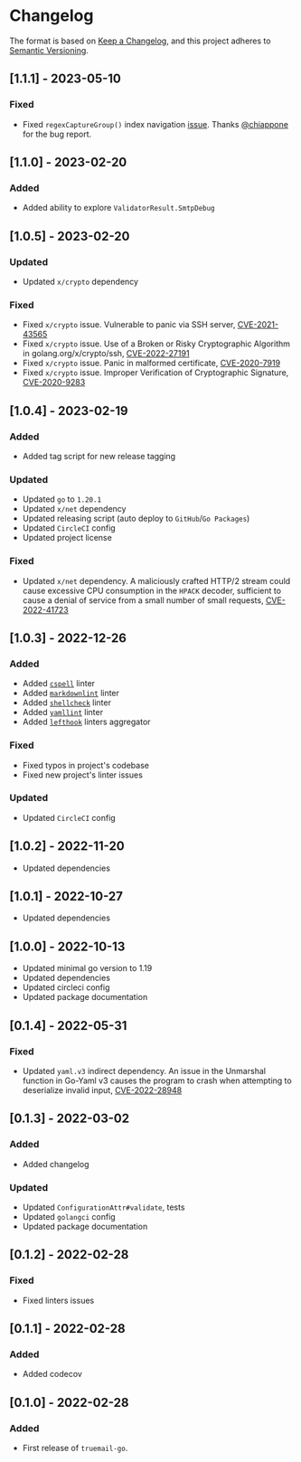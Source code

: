 # Changelog

The format is based on [Keep a Changelog](https://keepachangelog.com/en/1.0.0/), and this project adheres to [Semantic Versioning](https://semver.org/spec/v2.0.0.html).

## [1.1.1] - 2023-05-10

### Fixed

- Fixed `regexCaptureGroup()` index navigation [issue](https://github.com/truemail-rb/truemail-go/issues/71). Thanks [@chiappone](https://github.com/chiappone) for the bug report.

## [1.1.0] - 2023-02-20

### Added

- Added ability to explore `ValidatorResult.SmtpDebug`

## [1.0.5] - 2023-02-20

### Updated

- Updated `x/crypto` dependency

### Fixed

- Fixed `x/crypto` issue. Vulnerable to panic via SSH server, [CVE-2021-43565](https://cve.mitre.org/cgi-bin/cvename.cgi?name=CVE-2021-43565)
- Fixed `x/crypto` issue. Use of a Broken or Risky Cryptographic Algorithm in golang.org/x/crypto/ssh, [CVE-2022-27191](https://cve.mitre.org/cgi-bin/cvename.cgi?name=CVE-2022-27191)
- Fixed `x/crypto` issue. Panic in malformed certificate, [CVE-2020-7919](https://cve.mitre.org/cgi-bin/cvename.cgi?name=CVE-2020-7919)
- Fixed `x/crypto` issue. Improper Verification of Cryptographic Signature, [CVE-2020-9283](https://cve.mitre.org/cgi-bin/cvename.cgi?name=CVE-2020-9283)

## [1.0.4] - 2023-02-19

### Added

- Added tag script for new release tagging

### Updated

- Updated `go` to `1.20.1`
- Updated `x/net` dependency
- Updated releasing script (auto deploy to `GitHub`/`Go Packages`)
- Updated `CircleCI` config
- Updated project license

### Fixed

- Updated `x/net` dependency. A maliciously crafted HTTP/2 stream could cause excessive CPU consumption in the `HPACK` decoder, sufficient to cause a denial of service from a small number of small requests, [CVE-2022-41723](https://cve.mitre.org/cgi-bin/cvename.cgi?name=CVE-2022-41723)

## [1.0.3] - 2022-12-26

### Added

- Added [`cspell`](https://cspell.org) linter
- Added [`markdownlint`](https://github.com/DavidAnson/markdownlint) linter
- Added [`shellcheck`](https://www.shellcheck.net) linter
- Added [`yamllint`](https://yamllint.readthedocs.io) linter
- Added [`lefthook`](https://github.com/evilmartians/lefthook) linters aggregator

### Fixed

- Fixed typos in project's codebase
- Fixed new project's linter issues

### Updated

- Updated `CircleCI` config

## [1.0.2] - 2022-11-20

- Updated dependencies

## [1.0.1] - 2022-10-27

- Updated dependencies

## [1.0.0] - 2022-10-13

- Updated minimal go version to 1.19
- Updated dependencies
- Updated circleci config
- Updated package documentation

## [0.1.4] - 2022-05-31

### Fixed

- Updated `yaml.v3` indirect dependency. An issue in the Unmarshal function in Go-Yaml v3 causes the program to crash when attempting to deserialize invalid input, [CVE-2022-28948](https://cve.mitre.org/cgi-bin/cvename.cgi?name=CVE-2022-28948)

## [0.1.3] - 2022-03-02

### Added

- Added changelog

### Updated

- Updated `ConfigurationAttr#validate`, tests
- Updated `golangci` config
- Updated package documentation

## [0.1.2] - 2022-02-28

### Fixed

- Fixed linters issues

## [0.1.1] - 2022-02-28

### Added

- Added codecov

## [0.1.0] - 2022-02-28

### Added

- First release of `truemail-go`.
